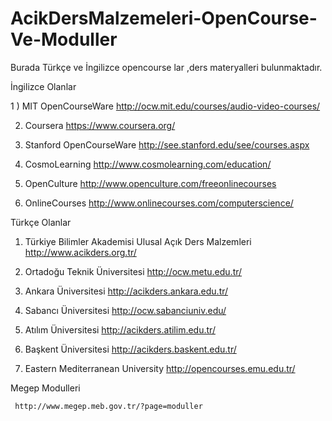 AcikDersMalzemeleri-OpenCourse-Ve-Moduller
==========================================

Burada  Türkçe ve İngilizce opencourse lar ,ders materyalleri  bulunmaktadır. 


   İngilizce Olanlar   

   1 ) MIT OpenCourseWare                     http://ocw.mit.edu/courses/audio-video-courses/
   
   2)  Coursera                               https://www.coursera.org/
   
   3)  Stanford OpenCourseWare                http://see.stanford.edu/see/courses.aspx
   
   4)  CosmoLearning                          http://www.cosmolearning.com/education/
   
   5)  OpenCulture                            http://www.openculture.com/freeonlinecourses
   
   6)  OnlineCourses                          http://www.onlinecourses.com/computerscience/
   
   Türkçe  Olanlar
   
   1)  Türkiye Bilimler Akademisi  Ulusal Açık Ders Malzemleri              http://www.acikders.org.tr/
       
   2)  Ortadoğu Teknik Üniversitesi           http://ocw.metu.edu.tr/
   
   3)  Ankara  Üniversitesi                   http://acikders.ankara.edu.tr/
   
   4)  Sabancı Üniversitesi                   http://ocw.sabanciuniv.edu/
   
   5)  Atılım  Üniversitesi                   http://acikders.atilim.edu.tr/
   
   6)  Başkent Üniversitesi                   http://acikders.baskent.edu.tr/
   
   7)  Eastern Mediterranean University       http://opencourses.emu.edu.tr/
   
   Megep Modulleri 
   
     http://www.megep.meb.gov.tr/?page=moduller
     
